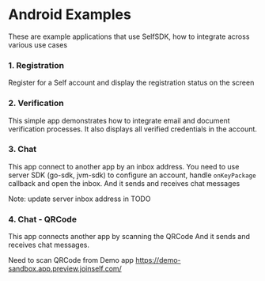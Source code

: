 # Android Examples

These are example applications that use SelfSDK, how to integrate across various use cases


### 1. Registration

Register for a Self account and display the registration status on the screen

### 2. Verification

This simple app demonstrates how to integrate email and document verification processes. 
It also displays all verified credentials in the account.


### 3. Chat

This app connect to another app by an inbox address. You need to use server SDK (go-sdk, jvm-sdk) to configure an account, handle `onKeyPackage` callback and open the inbox.
And it sends and receives chat messages

Note: update server inbox address in TODO

### 4. Chat - QRCode

This app connects another app by scanning the QRCode
And it sends and receives chat messages.

Need to scan QRCode from Demo app https://demo-sandbox.app.preview.joinself.com/